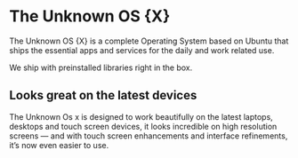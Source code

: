 # The Unknown OS {X}
The Unknown OS {X} is a complete Operating System based on Ubuntu that ships the essential apps and services for the daily and work related use. 

We ship with preinstalled libraries right in the box.


## Looks great on the latest devices

The Unknown Os x is designed to work beautifully on the latest laptops, desktops and touch screen devices, it looks incredible on high resolution screens — and with touch screen enhancements and interface refinements, it’s now even easier to use.




